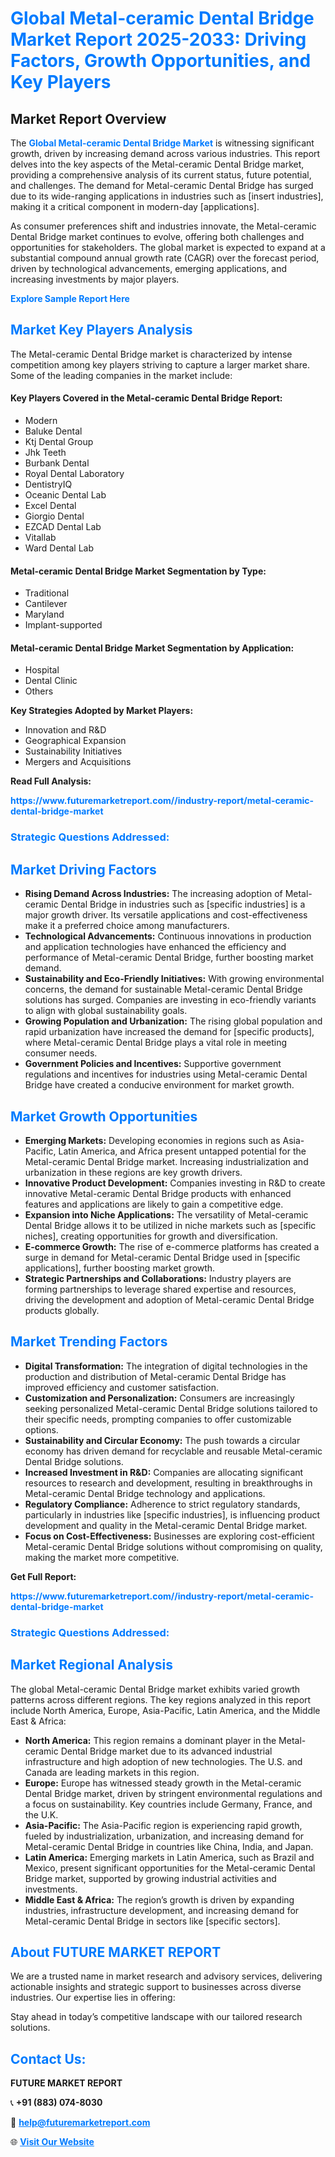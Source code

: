 <h1 style="color: #007BFF;">Global Metal-ceramic Dental Bridge Market Report 2025-2033: Driving Factors, Growth Opportunities, and Key Players</h1>

<section id="overview">
<h2>Market Report Overview</h2>
<p>The <a href="https://www.futuremarketreport.com//industry-report/metal-ceramic-dental-bridge-market" style="color: #007BFF; text-decoration: none;"><strong>Global Metal-ceramic Dental Bridge Market</strong></a> is witnessing significant growth, driven by increasing demand across various industries. This report delves into the key aspects of the Metal-ceramic Dental Bridge market, providing a comprehensive analysis of its current status, future potential, and challenges. The demand for Metal-ceramic Dental Bridge has surged due to its wide-ranging applications in industries such as [insert industries], making it a critical component in modern-day [applications].</p>
<p>As consumer preferences shift and industries innovate, the Metal-ceramic Dental Bridge market continues to evolve, offering both challenges and opportunities for stakeholders. The global market is expected to expand at a substantial compound annual growth rate (CAGR) over the forecast period, driven by technological advancements, emerging applications, and increasing investments by major players.</p>
</section>

<section id="overview">
<p><a href="https://www.futuremarketreport.com//request-sample/reportId=79403" style="color: #007BFF; text-decoration: none;"><strong>Explore Sample Report Here</strong></a></p>
</section>

<section id="key-players">
<h2 style="color: #007BFF;">Market Key Players Analysis</h2>
<p>The Metal-ceramic Dental Bridge market is characterized by intense competition among key players striving to capture a larger market share. Some of the leading companies in the market include:</p>
<h4>Key Players Covered in the Metal-ceramic Dental Bridge Report:</h4>
<ul><li>Modern</li><li>Baluke Dental</li><li>Ktj Dental Group</li><li>Jhk Teeth</li><li>Burbank Dental</li><li>Royal Dental Laboratory</li><li>DentistryIQ</li><li>Oceanic Dental Lab</li><li>Excel Dental</li><li>Giorgio Dental</li><li>EZCAD Dental Lab</li><li>Vitallab</li><li>Ward Dental Lab</li></ul>
<h4>Metal-ceramic Dental Bridge Market Segmentation by Type:</h4>
<ul><li>Traditional</li><li>Cantilever</li><li>Maryland</li><li>Implant-supported</li></ul>

<h4>Metal-ceramic Dental Bridge Market Segmentation by Application:</h4>
<ul><li>Hospital</li><li>Dental Clinic</li><li>Others</li></ul>
<p><strong>Key Strategies Adopted by Market Players:</strong></p>
<ul>
<li>Innovation and R&D</li>
<li>Geographical Expansion</li>
<li>Sustainability Initiatives</li>
<li>Mergers and Acquisitions</li>
</ul>
</section>

<section>
<p><strong>Read Full Analysis: </strong></p><a href="https://www.futuremarketreport.com//industry-report/metal-ceramic-dental-bridge-market" style="color: #007BFF; text-decoration: none;"><strong>https://www.futuremarketreport.com//industry-report/metal-ceramic-dental-bridge-market</strong></a>
<h3 style="color: #007BFF;">Strategic Questions Addressed:</h3>
</section>

<section id="driving-factors">
<h2 style="color: #007BFF;">Market Driving Factors</h2>
<ul>
<li><strong>Rising Demand Across Industries:</strong> The increasing adoption of Metal-ceramic Dental Bridge in industries such as [specific industries] is a major growth driver. Its versatile applications and cost-effectiveness make it a preferred choice among manufacturers.</li>
<li><strong>Technological Advancements:</strong> Continuous innovations in production and application technologies have enhanced the efficiency and performance of Metal-ceramic Dental Bridge, further boosting market demand.</li>
<li><strong>Sustainability and Eco-Friendly Initiatives:</strong> With growing environmental concerns, the demand for sustainable Metal-ceramic Dental Bridge solutions has surged. Companies are investing in eco-friendly variants to align with global sustainability goals.</li>
<li><strong>Growing Population and Urbanization:</strong> The rising global population and rapid urbanization have increased the demand for [specific products], where Metal-ceramic Dental Bridge plays a vital role in meeting consumer needs.</li>
<li><strong>Government Policies and Incentives:</strong> Supportive government regulations and incentives for industries using Metal-ceramic Dental Bridge have created a conducive environment for market growth.</li>
</ul>
</section>

<section id="growth-opportunities">
<h2 style="color: #007BFF;">Market Growth Opportunities</h2>
<ul>
<li><strong>Emerging Markets:</strong> Developing economies in regions such as Asia-Pacific, Latin America, and Africa present untapped potential for the Metal-ceramic Dental Bridge market. Increasing industrialization and urbanization in these regions are key growth drivers.</li>
<li><strong>Innovative Product Development:</strong> Companies investing in R&D to create innovative Metal-ceramic Dental Bridge products with enhanced features and applications are likely to gain a competitive edge.</li>
<li><strong>Expansion into Niche Applications:</strong> The versatility of Metal-ceramic Dental Bridge allows it to be utilized in niche markets such as [specific niches], creating opportunities for growth and diversification.</li>
<li><strong>E-commerce Growth:</strong> The rise of e-commerce platforms has created a surge in demand for Metal-ceramic Dental Bridge used in [specific applications], further boosting market growth.</li>
<li><strong>Strategic Partnerships and Collaborations:</strong> Industry players are forming partnerships to leverage shared expertise and resources, driving the development and adoption of Metal-ceramic Dental Bridge products globally.</li>
</ul>
</section>

<section id="trending-factors">
<h2 style="color: #007BFF;">Market Trending Factors</h2>
<ul>
<li><strong>Digital Transformation:</strong> The integration of digital technologies in the production and distribution of Metal-ceramic Dental Bridge has improved efficiency and customer satisfaction.</li>
<li><strong>Customization and Personalization:</strong> Consumers are increasingly seeking personalized Metal-ceramic Dental Bridge solutions tailored to their specific needs, prompting companies to offer customizable options.</li>
<li><strong>Sustainability and Circular Economy:</strong> The push towards a circular economy has driven demand for recyclable and reusable Metal-ceramic Dental Bridge solutions.</li>
<li><strong>Increased Investment in R&D:</strong> Companies are allocating significant resources to research and development, resulting in breakthroughs in Metal-ceramic Dental Bridge technology and applications.</li>
<li><strong>Regulatory Compliance:</strong> Adherence to strict regulatory standards, particularly in industries like [specific industries], is influencing product development and quality in the Metal-ceramic Dental Bridge market.</li>
<li><strong>Focus on Cost-Effectiveness:</strong> Businesses are exploring cost-efficient Metal-ceramic Dental Bridge solutions without compromising on quality, making the market more competitive.</li>
</ul>
</section>

<section>
<p><strong>Get Full Report: </strong></p><a href="https://www.futuremarketreport.com//industry-report/metal-ceramic-dental-bridge-market" style="color: #007BFF; text-decoration: none;"><strong>https://www.futuremarketreport.com//industry-report/metal-ceramic-dental-bridge-market</strong></a>
<h3 style="color: #007BFF;">Strategic Questions Addressed:</h3>
</section>


<section id="regional-analysis">
<h2 style="color: #007BFF;">Market Regional Analysis</h2>
<p>The global Metal-ceramic Dental Bridge market exhibits varied growth patterns across different regions. The key regions analyzed in this report include North America, Europe, Asia-Pacific, Latin America, and the Middle East & Africa:</p>
<ul>
<li><strong>North America:</strong> This region remains a dominant player in the Metal-ceramic Dental Bridge market due to its advanced industrial infrastructure and high adoption of new technologies. The U.S. and Canada are leading markets in this region.</li>
<li><strong>Europe:</strong> Europe has witnessed steady growth in the Metal-ceramic Dental Bridge market, driven by stringent environmental regulations and a focus on sustainability. Key countries include Germany, France, and the U.K.</li>
<li><strong>Asia-Pacific:</strong> The Asia-Pacific region is experiencing rapid growth, fueled by industrialization, urbanization, and increasing demand for Metal-ceramic Dental Bridge in countries like China, India, and Japan.</li>
<li><strong>Latin America:</strong> Emerging markets in Latin America, such as Brazil and Mexico, present significant opportunities for the Metal-ceramic Dental Bridge market, supported by growing industrial activities and investments.</li>
<li><strong>Middle East & Africa:</strong> The region’s growth is driven by expanding industries, infrastructure development, and increasing demand for Metal-ceramic Dental Bridge in sectors like [specific sectors].</li>
</ul>
</section>

<footer>
<h2 style="color: #007BFF;">About FUTURE MARKET REPORT</h2>
<p>We are a trusted name in market research and advisory services, delivering actionable insights and strategic support to businesses across diverse industries. Our expertise lies in offering:</p>

<p>Stay ahead in today’s competitive landscape with our tailored research solutions.</p>

<h2 style="color: #007BFF;">Contact Us:</h2>
<p><strong>FUTURE MARKET REPORT</strong></p>
<p>📞 <strong>+91 (883) 074-8030</strong></p>
<p>📧 <strong><a href="mailto:help@futuremarketreport.com" style="color: #007BFF;">help@futuremarketreport.com</a></strong></p>
<p>🌐 <strong><a href="https://www.futuremarketreport.com/" style="color: #007BFF;">Visit Our Website</a></strong></p>
</footer>